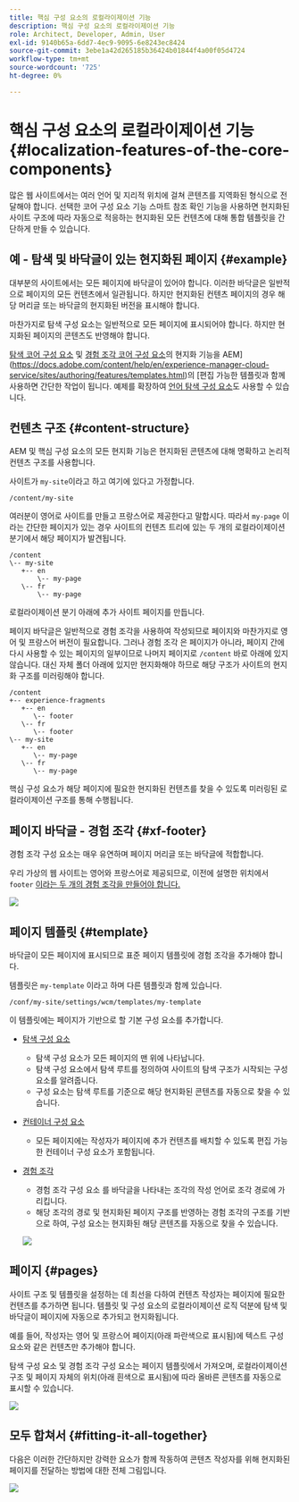 ```yaml
---
title: 핵심 구성 요소의 로컬라이제이션 기능
description: 핵심 구성 요소의 로컬라이제이션 기능
role: Architect, Developer, Admin, User
exl-id: 9140b65a-6dd7-4ec9-9095-6e8243ec8424
source-git-commit: 3ebe1a42d265185b36424b01844f4a00f05d4724
workflow-type: tm+mt
source-wordcount: '725'
ht-degree: 0%

---
```


# 핵심 구성 요소의 로컬라이제이션 기능 {#localization-features-of-the-core-components}

많은 웹 사이트에서는 여러 언어 및 지리적 위치에 걸쳐 콘텐츠를 지역화된 형식으로 전달해야 합니다. 선택한 코어 구성 요소 기능 스마트 참조 확인 기능을 사용하면 현지화된 사이트 구조에 따라 자동으로 적응하는 현지화된 모든 컨텐츠에 대해 통합 템플릿을 간단하게 만들 수 있습니다.

## 예 - 탐색 및 바닥글이 있는 현지화된 페이지 {#example}

대부분의 사이트에서는 모든 페이지에 바닥글이 있어야 합니다. 이러한 바닥글은 일반적으로 페이지의 모든 컨텐츠에서 일관됩니다. 하지만 현지화된 컨텐츠 페이지의 경우 해당 머리글 또는 바닥글의 현지화된 버전을 표시해야 합니다.

마찬가지로 탐색 구성 요소는 일반적으로 모든 페이지에 표시되어야 합니다. 하지만 현지화된 페이지의 콘텐츠도 반영해야 합니다.

[탐색 코어 구성 요소](/help/components/navigation.md) 및 [경험 조각 코어 구성 요소](/help/components/experience-fragment.md)의 현지화 기능을 AEM](https://docs.adobe.com/content/help/en/experience-manager-cloud-service/sites/authoring/features/templates.html)의 [편집 가능한 템플릿과 함께 사용하면 간단한 작업이 됩니다. 예제를 확장하여 [언어 탐색 구성 요소](/help/components/language-navigation.md)도 사용할 수 있습니다.

## 컨텐츠 구조 {#content-structure}

AEM 및 핵심 구성 요소의 모든 현지화 기능은 현지화된 콘텐츠에 대해 명확하고 논리적 컨텐츠 구조를 사용합니다.

사이트가 `my-site`이라고 하고 여기에 있다고 가정합니다.

```
/content/my-site
```

여러분이 영어로 사이트를 만들고 프랑스어로 제공한다고 말합시다. 따라서 `my-page` 이라는 간단한 페이지가 있는 경우 사이트의 컨텐츠 트리에 있는 두 개의 로컬라이제이션 분기에서 해당 페이지가 발견됩니다.

```
/content
\-- my-site
   +-- en
       \-- my-page
   \-- fr
       \-- my-page
```

로컬라이제이션 분기 아래에 추가 사이트 페이지를 만듭니다.

페이지 바닥글은 일반적으로 경험 조각을 사용하여 작성되므로 페이지와 마찬가지로 영어 및 프랑스어 버전이 필요합니다. 그러나 경험 조각 은 페이지가 아니라, 페이지 간에 다시 사용할 수 있는 페이지의 일부이므로 나머지 페이지로 `/content` 바로 아래에 있지 않습니다. 대신 자체 폴더 아래에 있지만 현지화해야 하므로 해당 구조가 사이트의 현지화 구조를 미러링해야 합니다.

```
/content
+-- experience-fragments
   +-- en
      \-- footer
   \-- fr
      \-- footer
\-- my-site
   +-- en
      \-- my-page
   \-- fr
      \-- my-page
```

핵심 구성 요소가 해당 페이지에 필요한 현지화된 컨텐츠를 찾을 수 있도록 미러링된 로컬라이제이션 구조를 통해 수행됩니다.

## 페이지 바닥글 - 경험 조각 {#xf-footer}

경험 조각 구성 요소는 매우 유연하며 페이지 머리글 또는 바닥글에 적합합니다.

우리 가상의 웹 사이트는 영어와 프랑스어로 제공되므로, 이전에 설명한 위치에서 `footer` [이라는 두 개의 경험 조각을 만들어야 합니다.](#content-structure)

![](/help/assets/screen-shot-2019-09-09-11.08.28.png)

## 페이지 템플릿 {#template}

바닥글이 모든 페이지에 표시되므로 표준 페이지 템플릿에 경험 조각을 추가해야 합니다.

템플릿은 `my-template` 이라고 하며 다른 템플릿과 함께 있습니다.

```
/conf/my-site/settings/wcm/templates/my-template
```

이 템플릿에는 페이지가 기반으로 할 기본 구성 요소를 추가합니다.

* [탐색 구성 요소](/help/components/navigation.md)
   * 탐색 구성 요소가 모든 페이지의 맨 위에 나타납니다.
   * 탐색 구성 요소에서 탐색 루트를 정의하여 사이트의 탐색 구조가 시작되는 구성 요소를 알려줍니다.
   * 구성 요소는 탐색 루트를 기준으로 해당 현지화된 콘텐츠를 자동으로 찾을 수 있습니다.
* [컨테이너 구성 요소](/help/components/container.md)
   * 모든 페이지에는 작성자가 페이지에 추가 컨텐츠를 배치할 수 있도록 편집 가능한 컨테이너 구성 요소가 포함됩니다.
* [경험 조각](/help/components/experience-fragment.md)
   * 경험 조각 구성 요소 를 바닥글을 나타내는 조각의 작성 언어로 조각 경로에 가리킵니다.
   * 해당 조각의 경로 및 현지화된 페이지 구조를 반영하는 경험 조각의 구조를 기반으로 하여, 구성 요소는 현지화된 해당 콘텐츠를 자동으로 찾을 수 있습니다.

   ![](/help/assets/screen-shot-2019-09-09-11.20.10.png)

## 페이지 {#pages}

사이트 구조 및 템플릿을 설정하는 데 최선을 다하여 컨텐츠 작성자는 페이지에 필요한 컨텐츠를 추가하면 됩니다. 템플릿 및 구성 요소의 로컬라이제이션 로직 덕분에 탐색 및 바닥글이 페이지에 자동으로 추가되고 현지화됩니다.

예를 들어, 작성자는 영어 및 프랑스어 페이지(아래 파란색으로 표시됨)에 텍스트 구성 요소와 같은 컨텐츠만 추가해야 합니다.

탐색 구성 요소 및 경험 조각 구성 요소는 페이지 템플릿에서 가져오며, 로컬라이제이션 구조 및 페이지 자체의 위치(아래 흰색으로 표시됨)에 따라 올바른 콘텐츠를 자동으로 표시할 수 있습니다.

![](/help/assets/screen-shot-2019-09-09-11.22.14.png)

## 모두 합쳐서 {#fitting-it-all-together}

다음은 이러한 간단하지만 강력한 요소가 함께 작동하여 콘텐츠 작성자를 위해 현지화된 페이지를 전달하는 방법에 대한 전체 그림입니다.

![](/help/assets/screen-shot-2019-09-09-11.27.58.png)
